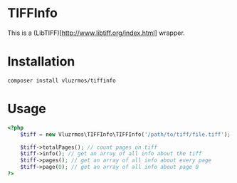 # TIFFInfo 

This is a (LibTIFF)[http://www.libtiff.org/index.html] wrapper.

# Installation

    composer install vluzrmos/tiffinfo

# Usage

```php
<?php
	$tiff = new Vluzrmos\TIFFInfo\TIFFInfo('/path/to/tiff/file.tiff');

	$tiff->totalPages(); // count pages on tiff
	$tiff->info(); // get an array of all info about the tiff
	$tiff->pages(); // get an array of all info about every page
	$tiff->page(0); // get an array of all info about page 0
?>	
```